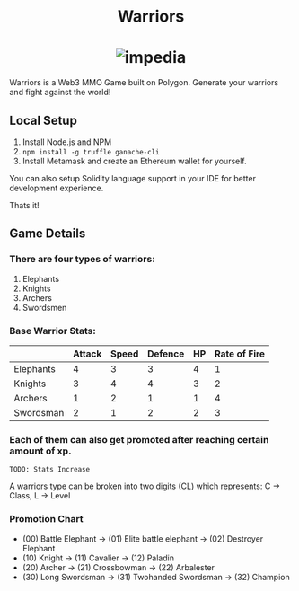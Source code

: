 <h1 align="center">
    <b>Warriors</b>
</h1>

<h1 align="center">
    <img src="https://cdn3.iconfinder.com/data/icons/fantasy-and-role-play-game-adventure-quest/512/Sword-128.png" alt="impedia">
</h1>

Warriors is a Web3 MMO Game built on Polygon. Generate your warriors and fight against the world!

## Local Setup

1. Install Node.js and NPM
2. `npm install -g truffle ganache-cli`
3. Install Metamask and create an Ethereum wallet for yourself.

You can also setup Solidity language support in your IDE for better development experience.

Thats it!

## Game Details

### There are four types of warriors:
1. Elephants
2. Knights
3. Archers
4. Swordsmen


### Base Warrior Stats:

<table role="table">
<thead>
<tr>
<th></th>
<th>Attack</th>
<th>Speed</th>
<th>Defence</th>
<th>HP</th>
<th>Rate of Fire</th>
</tr>
</thead>
<tbody>
<tr>
<td>Elephants</td>
<td>4</td>
<td>3</td>
<td>3</td>
<td>4</td>
<td>1</td>
</tr>
<tr>
<td>Knights</td>
<td>3</td>
<td>4</td>
<td>4</td>
<td>3</td>
<td>2</td>
</tr>
<tr>
<td>Archers</td>
<td>1</td>
<td>2</td>
<td>1</td>
<td>1</td>
<td>4</td>
</tr>
<tr>
<td>Swordsman</td>
<td>2</td>
<td>1</td>
<td>2</td>
<td>2</td>
<td>3</td>
</tr>
</tbody>
</table>

### Each of them can also get promoted after reaching certain amount of xp.

`TODO: Stats Increase`

A warriors type can be broken into two digits (CL) which represents:
C -> Class, L -> Level

### Promotion Chart
* (00) Battle Elephant → (01) Elite battle elephant → (02) Destroyer Elephant
* (10) Knight → (11) Cavalier → (12) Paladin
* (20) Archer → (21) Crossbowman → (22) Arbalester
* (30) Long Swordsman → (31) Twohanded Swordsman → (32) Champion

